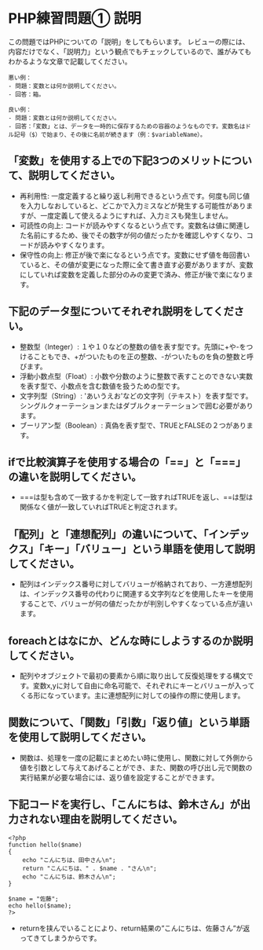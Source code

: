 # PHP練習問題① 説明
この問題ではPHPについての「説明」をしてもらいます。
レビューの際には、内容だけでなく、「説明力」という観点でもチェックしているので、誰がみてもわかるような文章で記載してください。

```
悪い例：
- 問題：変数とは何か説明してください。
- 回答：箱。

良い例：
- 問題：変数とは何か説明してください。
- 回答：「変数」とは、データを一時的に保存するための容器のようなものです。変数名はドル記号（$）で始まり、その後に名前が続きます（例：$variableName）。
```

## 「変数」を使用する上での下記3つのメリットについて、説明してください。
- 再利用性: 一度定義すると繰り返し利用できるという点です。何度も同じ値を入力しなおしていると、どこかで入力ミスなどが発生する可能性がありますが、一度定義して使えるようにすれば、入力ミスも発生しません。
- 可読性の向上: コードが読みやすくなるという点です。変数名は値に関連した名前にするため、後でその数字が何の値だったかを確認しやすくなり、コードが読みやすくなります。
- 保守性の向上: 修正が後で楽になるという点です。変数にせず値を毎回書いていると、その値が変更になった際に全て書き直す必要がありますが、変数にしていれば変数を定義した部分のみの変更で済み、修正が後で楽になります。

## 下記のデータ型についてそれぞれ説明をしてください。
- 整数型（Integer）: １や１０などの整数の値を表す型です。先頭に+や-をつけることもでき、+がついたものを正の整数、-がついたものを負の整数と呼びます。
- 浮動小数点型（Float）: 小数や分数のように整数で表すことのできない実数を表す型で、小数点を含む数値を扱うための型です。
- 文字列型（String）: 'あいうえお'などの文字列（テキスト）を表す型です。シングルクォーテーションまたはダブルクォーテーションで囲む必要があります。
- ブーリアン型（Boolean）: 真偽を表す型で、TRUEとFALSEの２つがあります。

## ifで比較演算子を使用する場合の「==」と「===」の違いを説明してください。
- ===は型も含めて一致するかを判定して一致すればTRUEを返し、==は型は関係なく値が一致していればTRUEと判定されます。

## 「配列」と「連想配列」の違いについて、「インデックス」「キー」「バリュー」という単語を使用して説明してください。
- 配列はインデックス番号に対してバリューが格納されており、一方連想配列は、インデックス番号の代わりに関連する文字列などを使用したキーを使用することで、バリューが何の値だったかが判別しやすくなっている点が違います。

## foreachとはなにか、どんな時にしようするのか説明してください。
- 配列やオブジェクトで最初の要素から順に取り出して反復処理をする構文です。変数x,yに対して自由に命名可能で、それぞれにキーとバリューが入ってくる形になっています。主に連想配列に対しての操作の際に使用します。

## 関数について、「関数」「引数」「返り値」という単語を使用して説明してください。
- 関数は、処理を一度の記載にまとめたい時に使用し、関数に対して外側から値を引数として与えてあげることができ、また、関数の呼び出し元で関数の実行結果が必要な場合には、返り値を設定することができます。

## 下記コードを実行し、「こんにちは、鈴木さん」が出力されない理由を説明してください。
```
<?php
function hello($name)
{
    echo "こんにちは、田中さん\n";
    return "こんにちは、" . $name . "さん\n";
    echo "こんにちは、鈴木さん\n";
}

$name = "佐藤";
echo hello($name);
?>
```
- returnを挟んでいることにより、return結果の”こんにちは、佐藤さん”が返ってきてしまうからです。
